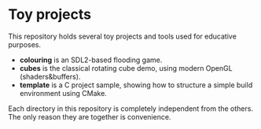 Toy projects
============

This repository holds several toy projects and tools used for educative
purposes.

* **colouring** is an SDL2-based flooding game.
* **cubes** is the classical rotating cube demo, using modern OpenGL (shaders&buffers).
* **template** is a C project sample, showing how to structure a simple
  build environment using CMake.

Each directory in this repository is completely independent from the
others. The only reason they are together is convenience.
